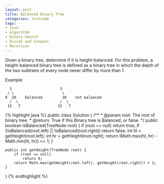 ```yaml
---
layout: post
title: Balanced Binary Tree
categories: lintcode
tags:
- Java
- algorithm
- Binary Search
- Divide and Conquer
- Recursion
---
```


Given a binary tree, determine if it is height-balanced. For this problem, a height-balanced binary tree is defined as a binary tree in which the depth of the two subtrees of every node never differ by more than 1.

Example

```
  3                      3 
 / \                      \
9  20    balanced         20    not balanced
  /  \                   /  \
 15   7                 15   7
```

{% highlight java %}
public class Solution {
    /**
     * @param root: The root of binary tree.
     * @return: True if this Binary tree is Balanced, or false.
     */
    public boolean isBalanced(TreeNode root) {
        if (root == null)
            return true;
        if (!isBalanced(root.left) || !isBalanced(root.right))
            return false;
        int hl = getHeight(root.left);
        int hr = getHeight(root.right);
        return (Math.max(hl, hr) - Math.min(hl, hr)) <= 1;
    }
    
    public int getHeight(TreeNode root) {
        if (root == null)
            return 0;
        return Math.max(getHeight(root.left), getHeight(root.right)) + 1;
    }
}
{% endhighlight %}